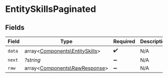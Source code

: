# EntitySkillsPaginated


## Fields

| Field                                                                     | Type                                                                      | Required                                                                  | Description                                                               |
| ------------------------------------------------------------------------- | ------------------------------------------------------------------------- | ------------------------------------------------------------------------- | ------------------------------------------------------------------------- |
| `data`                                                                    | array<[Components\EntitySkills](../../Models/Components/EntitySkills.md)> | :heavy_check_mark:                                                        | N/A                                                                       |
| `next`                                                                    | *?string*                                                                 | :heavy_minus_sign:                                                        | N/A                                                                       |
| `raw`                                                                     | array<[Components\RawResponse](../../Models/Components/RawResponse.md)>   | :heavy_minus_sign:                                                        | N/A                                                                       |